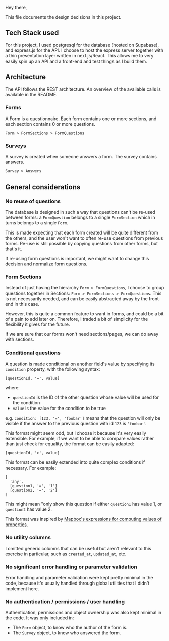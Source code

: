 Hey there,

This file documents the design decisions in this project.

## Tech Stack used

For this project, I used postgresql for the database (hosted on Supabase), and express.js for the API. I choose to host the express server together with a thin presentation layer written in next.js/React. This allows me to very easily spin up an API and a front-end and test things as I build them.

## Architecture

The API follows the REST architecture. An overview of the available calls is available in the README.

### Forms

A Form is a questionnaire. Each form contains one or more sections, and each section contains 0 or more questions.

`Form > FormSections > FormQuestions`

### Surveys

A survey is created when someone answers a form. The survey contains answers.

`Survey > Answers`

## General considerations

### No reuse of questions

The database is designed in such a way that questions can't be re-used between forms: a `FormQuestion` belongs to a single `FormSection` which in turns belongs to a single `Form`.

This is made expecting that each form created will be quite different from the others, and the user won't want to often re-use questions from previous forms. Re-use is still possible by copying questions from other forms, but that's it.

If re-using form questions is important, we might want to change this decision and normalize form questions.

### Form Sections

Instead of just having the hierarchy `Form > FormQuestions`, I choose to group questions together in Sections: `Form > FormSections > FormQuestions`. This is not necessarily needed, and can be easily abstracted away by the front-end in this case.

However, this is quite a common feature to want in forms, and could be a bit of a pain to add later on. Therefore, I traded a bit of simplicity for the flexibility it gives for the future.

If we are sure that our forms won't need sections/pages, we can do away with sections.

### Conditional questions

A question is made conditional on another field's value by specifying its `condition` property, with the following syntax:

`[questionId, '=', value]`

where:

- `questionId` is the ID of the other question whose value will be used for the condition
- `value` is the value for the condition to be true

e.g. `condition: [123, '=', 'foobar']` means that the question will only be visible if the answer to the previous question with id `123` is `'foobar'`.

This format might seem odd, but I choose it because it's very easily extensible. For example, if we want to be able to compare values rather than just check for equality, the format can be easily adapted:

`[questionId, '>', value]`

This format can be easily extended into quite complex conditions if necessary. For example:

```
[
  'any',
  [question1, '=', '1']
  [question2, '=', '2']
]
```

This might mean "only show this question if either `question1` has value 1, or `question2` has value 2.

This format was inspired by [Mapbox's expressions for computing values of properties](https://docs.mapbox.com/mapbox-gl-js/style-spec/expressions/).

### No utility columns

I omitted generic columns that can be useful but aren't relevant to this exercise in particular, such as `created_at`, `updated_at`, etc.

### No significant error handling or parameter validation

Error handling and parameter validation were kept pretty minimal in the code, because it's usually handled through global utilities that I didn't implement here.

### No authentication / permissions / user handling

Authentication, permissions and object ownership was also kept minimal in the code. It was only included in:

- The `Form` object, to know who the author of the form is.
- The `Survey` object, to know who answered the form.
